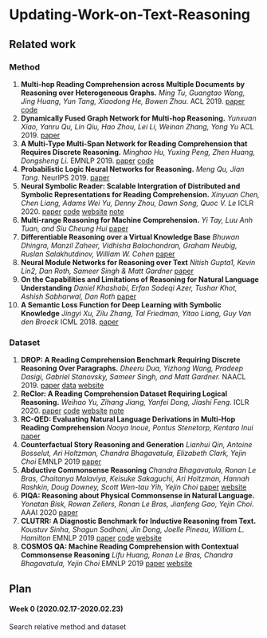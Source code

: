 # Updating-Work-on-Text-Reasoning

## Related work
### Method

1. **Multi-hop Reading Comprehension across Multiple Documents by Reasoning over Heterogeneous Graphs.** *Ming Tu, Guangtao Wang, Jing Huang, Yun Tang, Xiaodong He, Bowen Zhou.* ACL 2019. [paper](https://www.aclweb.org/anthology/P19-1260.pdf) [code](https://github.com/JD-AI-Research-Silicon-Valley/HDEGraph)
2. **Dynamically Fused Graph Network for Multi-hop Reasoning.** *Yunxuan Xiao, Yanru Qu, Lin Qiu, Hao Zhou, Lei Li, Weinan Zhang, Yong Yu* ACL 2019. [paper](https://www.aclweb.org/anthology/P19-1617.pdf)
1. **A Multi-Type Multi-Span Network for Reading Comprehension that Requires Discrete Reasoning.** *Minghao Hu, Yuxing Peng, Zhen Huang, Dongsheng Li.* EMNLP 2019. [paper](https://www.aclweb.org/anthology/D19-1170.pdf) [code](https://github.com/huminghao16/MTMSN)
1. **Probabilistic Logic Neural Networks for Reasoning.** *Meng Qu, Jian Tang.* NeurIPS 2019. [paper](https://arxiv.org/pdf/1906.08495.pdf)
1. **Neural Symbolic Reader: Scalable Intergration of Distributed and Symbolic Representations for Reading Comprehension.** *Xinyuan Chen, Chen Liang, Adams Wei Yu, Denny Zhou, Dawn Song, Quoc V. Le* ICLR 2020. [paper](https://openreview.net/attachment?id=ryxjnREFwH&name=original_pdf) [code](https://github.com/yuweihao/reclor) [website](http://whyu.me/reclor/) [note](https://github.com/JamesHujy/Updating-Work-on-Text-Reasoning/blob/master/note/NeRd_Note.md)
1. **Multi-range Reasoning for Machine Comprehension.** *Yi Tay, Luu Anh Tuan, and Siu Cheung Hui* [paper](https://arxiv.org/pdf/1803.09074.pdf) 
1. **Differentiable Reasoning over a Virtual Knowledge Base** *Bhuwan Dhingra, Manzil Zaheer, Vidhisha Balachandran, Graham Neubig, Ruslan Salakhutdinov, William W. Cohen* [paper](https://openreview.net/forum?id=SJxstlHFPH)
1. **Neural Module Networks for Reasoning over Text** *Nitish Gupta1, Kevin Lin2, Dan Roth, Sameer Singh & Matt Gardner*
[paper](https://openreview.net/forum?id=SygWvAVFPr)
1. **On the Capabilities and Limitations of Reasoning for Natural Language Understanding** *Daniel Khashabi, Erfan Sadeqi Azer, Tushar Khot, Ashish Sabharwal, Dan Roth* [paper](https://arxiv.org/pdf/1901.02522.pdf)
1. **A Semantic Loss Function for Deep Learning with Symbolic Knowledge** *Jingyi Xu, Zilu Zhang, Tal Friedman, Yitao Liang, Guy Van den Broeck* ICML 2018. [paper](https://arxiv.org/abs/1711.11157)

### Dataset

1. **DROP: A Reading Comprehension Benchmark Requiring Discrete Reasoning Over Paragraphs.** *Dheeru Dua, Yizhong Wang, Pradeep Dasigi, Gabriel Stanovsky, Sameer Singh, and Matt Gardner.* NAACL 2019. [paper](aclweb.org/anthology/N19-1246.pdf) [data](https://s3-us-west-2.amazonaws.com/allennlp/datasets/drop/drop_dataset.zip) [website](https://allennlp.org/drop) 
1. **ReClor: A Reading Comprehension Dataset Requiring Logical Reasoning.** 
*Weihao Yu, Zihang Jiang, Yanfei Dong, Jiashi Feng.* ICLR 2020. [paper](https://arxiv.org/pdf/2002.04326.pdf) [code](https://github.com/yuweihao/reclor) [website](http://whyu.me/reclor/) [note](https://github.com/JamesHujy/Updating-Work-on-Text-Reasoning/blob/master/note/ReClor_Note.md)
1. **RC-QED: Evaluating Natural Language Derivations in Multi-Hop Reading Comprehension** *Naoya Inoue, Pontus Stenetorp, Kentaro Inui* [paper](https://arxiv.org/pdf/1910.04601.pdf)
1. **Counterfactual Story Reasoning and Generation** *Lianhui Qin, Antoine Bosselut, Ari Holtzman, Chandra Bhagavatula, Elizabeth Clark, Yejin Choi* EMNLP 2019 [paper](https://arxiv.org/abs/1909.04076)
1. **Abductive Commonsense Reasoning** *Chandra Bhagavatula, Ronan Le Bras, Chaitanya Malaviya, Keisuke Sakaguchi, Ari Holtzman, Hannah Rashkin, Doug Downey, Scott Wen-tau Yih, Yejin Choi* [paper](https://arxiv.org/abs/1908.05739) [website](https://leaderboard.allenai.org/anli/submissions/public)
2. **PIQA: Reasoning about Physical Commonsense in Natural Language.** *Yonatan Bisk, Rowan Zellers, Ronan Le Bras, Jianfeng Gao, Yejin Choi.* AAAI 2020 [paper](https://arxiv.org/pdf/1911.11641.pdf)
3. **CLUTRR: A Diagnostic Benchmark for Inductive Reasoning from Text.** *Koustuv Sinha, Shagun Sodhani, Jin Dong, Joelle Pineau, William L. Hamilton* EMNLP 2019 [paper](https://www.aclweb.org/anthology/D19-1458.pdf) [code](https://github.com/facebookresearch/clutrr) [website](https://www.cs.mcgill.ca/~ksinha4/introducing-clutrr/)
4. **COSMOS QA: Machine Reading Comprehension
with Contextual Commonsense Reasoning** *Lifu Huang, Ronan Le Bras, Chandra Bhagavatula, Yejin Choi* EMNLP 2019 [paper](https://www.aclweb.org/anthology/D19-1243.pdf) [website](https://wilburone.github.io/cosmos/)

## Plan
#### Week 0 (2020.02.17-2020.02.23) 
Search relative method and dataset
